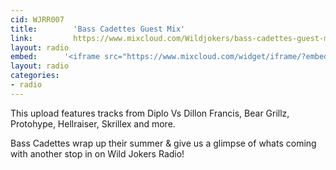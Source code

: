 ```yaml
---
cid: WJRR007
title:        'Bass Cadettes Guest Mix'
link:         https://www.mixcloud.com/Wildjokers/bass-cadettes-guest-mix-8-24-14/
layout: radio
embed:		'<iframe src="https://www.mixcloud.com/widget/iframe/?embed_type=widget_standard&amp;embed_uuid=27f63825-1461-418f-bcfa-228285cbf227&amp;feed=https%3A%2F%2Fwww.mixcloud.com%2FWildjokers%2Fbass-cadettes-guest-mix-8-24-14%2F&amp;hide_cover=1&amp;hide_tracklist=1&amp;replace=0" width="100%" frameborder="0" height="180"></iframe>'
layout: radio
categories:
- radio
---
```


This upload features tracks from Diplo Vs Dillon Francis, Bear Grillz, Protohype, Hellraiser, Skrillex and more.

Bass Cadettes wrap up their summer & give us a glimpse of whats coming with another stop in on Wild Jokers Radio!